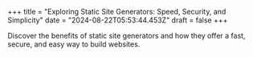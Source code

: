 +++
title = "Exploring Static Site Generators: Speed, Security, and Simplicity"
date = "2024-08-22T05:53:44.453Z"
draft = false
+++

  Discover the benefits of static site generators and how they offer a fast, secure, and easy way to build websites.
        